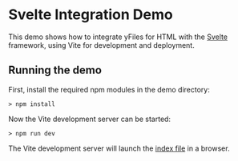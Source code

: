 <!--
 //////////////////////////////////////////////////////////////////////////////
 // @license
 // This file is part of yFiles for HTML 2.6.0.3.
 // Use is subject to license terms.
 //
 // Copyright (c) 2000-2024 by yWorks GmbH, Vor dem Kreuzberg 28,
 // 72070 Tuebingen, Germany. All rights reserved.
 //
 //////////////////////////////////////////////////////////////////////////////
-->
# Svelte Integration Demo

This demo shows how to integrate yFiles for HTML with the [Svelte](https://svelte.dev/) framework, using Vite for development and deployment.

## Running the demo

First, install the required npm modules in the demo directory:

`> npm install`

Now the Vite development server can be started:

`> npm run dev`

The Vite development server will launch the [index file](http://localhost:5173) in a browser.
